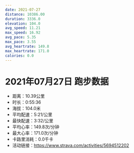 ```yaml
---
date: 2021-07-27
distance: 10386.00
duration: 3336.0
elevation: 104.0
avg_speed: 11.21
max_speed: 16.92
avg_pace: 5.35
max_pace: 3.55
avg_heartrate: 149.8
max_heartrate: 171.0
calories: 0.0
---
```


# 2021年07月27日 跑步数据

- 距离：10.39公里
- 时长：0:55:36
- 海拔：104.0米
- 平均配速：5:21/公里
- 最快配速：3:32/公里
- 平均心率：149.8次/分钟
- 最大心率：171.0次/分钟
- 卡路里消耗：0.0千卡
- 活动链接：https://www.strava.com/activities/5694512202
